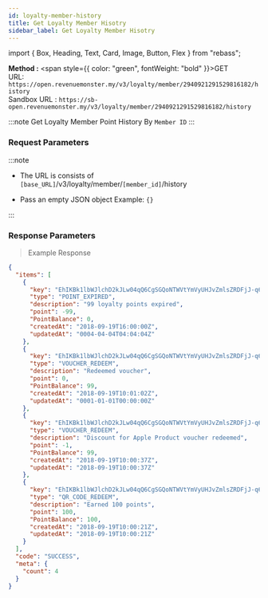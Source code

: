 ```yaml
---
id: loyalty-member-history
title: Get Loyalty Member Hisotry
sidebar_label: Get Loyalty Member Hisotry
---
```


import { Box, Heading, Text, Card, Image, Button, Flex } from "rebass";

**Method :** <span style={{ color: "green", fontWeight: "bold" }}>GET</span><br/>
URL: `https://open.revenuemonster.my/v3/loyalty/member/2940921291529816182/history`<br/>
Sandbox URL : `https://sb-open.revenuemonster.my/v3/loyalty/member/2940921291529816182/history`

:::note
Get Loyalty Member Point History By `Member ID`
:::

### Request Parameters

:::note

- The URL is consists of `[base_URL]`/v3/loyalty/member/`[member_id]`/history

- Pass an empty JSON object Example: `{}`

:::

### Response Parameters

> Example Response

```json
{
  "items": [
    {
      "key": "EhIKBk1lbWJlchD2kJLw04qQ6CgSGQoNTWVtYmVyUHJvZmlsZRDFjJ-q6rzOxi8SGgoOTG95YWx0eUhpc3RvcnkQs7zyjL79rLIh",
      "type": "POINT_EXPIRED",
      "description": "99 loyalty points expired",
      "point": -99,
      "PointBalance": 0,
      "createdAt": "2018-09-19T16:00:00Z",
      "updatedAt": "0004-04-04T04:04:04Z"
    },
    {
      "key": "EhIKBk1lbWJlchD2kJLw04qQ6CgSGQoNTWVtYmVyUHJvZmlsZRDFjJ-q6rzOxi8SGgoOTG95YWx0eUhpc3RvcnkQ5dH4usjY7coe",
      "type": "VOUCHER_REDEEM",
      "description": "Redeemed voucher",
      "point": 0,
      "PointBalance": 99,
      "createdAt": "2018-09-19T10:01:02Z",
      "updatedAt": "0001-01-01T00:00:00Z"
    },
    {
      "key": "EhIKBk1lbWJlchD2kJLw04qQ6CgSGQoNTWVtYmVyUHJvZmlsZRDFjJ-q6rzOxi8SGgoOTG95YWx0eUhpc3RvcnkQmtaHztvlwqUW",
      "type": "VOUCHER_REDEEM",
      "description": "Discount for Apple Product voucher redeemed",
      "point": -1,
      "PointBalance": 99,
      "createdAt": "2018-09-19T10:00:37Z",
      "updatedAt": "2018-09-19T10:00:37Z"
    },
    {
      "key": "EhIKBk1lbWJlchD2kJLw04qQ6CgSGQoNTWVtYmVyUHJvZmlsZRDFjJ-q6rzOxi8SGgoOTG95YWx0eUhpc3RvcnkQzYCj3ofay5YO",
      "type": "QR_CODE_REDEEM",
      "description": "Earned 100 points",
      "point": 100,
      "PointBalance": 100,
      "createdAt": "2018-09-19T10:00:21Z",
      "updatedAt": "2018-09-19T10:00:21Z"
    }
  ],
  "code": "SUCCESS",
  "meta": {
    "count": 4
  }
}
```
